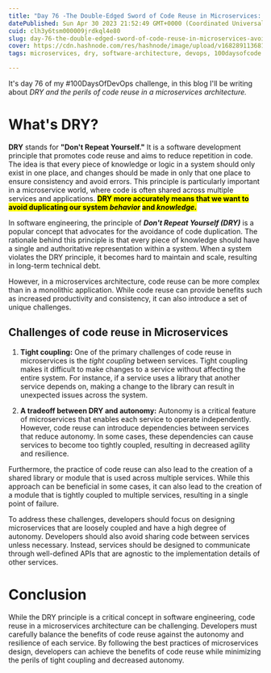 ```yaml
---
title: "Day 76 -The Double-Edged Sword of Code Reuse in Microservices: Avoiding the Perils"
datePublished: Sun Apr 30 2023 21:52:49 GMT+0000 (Coordinated Universal Time)
cuid: clh3y6tsm000009jrdkql4e80
slug: day-76-the-double-edged-sword-of-code-reuse-in-microservices-avoiding-the-perils
cover: https://cdn.hashnode.com/res/hashnode/image/upload/v1682891136812/6fdacb94-8f83-4546-a0ab-5a4e01248fa9.png
tags: microservices, dry, software-architecture, devops, 100daysofcode

---
```


It's day 76 of my #100DaysOfDevOps challenge, in this blog I'll be writing about *DRY and the perils of code reuse in a microservices architecture.*

# What's DRY?

**DRY** stands for **"Don't Repeat Yourself."** It is a software development principle that promotes code reuse and aims to reduce repetition in code. The idea is that every piece of knowledge or logic in a system should only exist in one place, and changes should be made in only that one place to ensure consistency and avoid errors. This principle is particularly important in a microservice world, where code is often shared across multiple services and applications. **<mark>DRY more accurately means that we want to avoid duplicating our system </mark> *<mark>behavior</mark>* <mark> and </mark> *<mark>knowledge.</mark>***

In software engineering, the principle of ***Don't Repeat Yourself (DRY)*** is a popular concept that advocates for the avoidance of code duplication. The rationale behind this principle is that every piece of knowledge should have a single and authoritative representation within a system. When a system violates the DRY principle, it becomes hard to maintain and scale, resulting in long-term technical debt.

However, in a microservices architecture, code reuse can be more complex than in a monolithic application. While code reuse can provide benefits such as increased productivity and consistency, it can also introduce a set of unique challenges.

## **Challenges of code reuse in Microservices**

1. **Tight coupling:** One of the primary challenges of code reuse in microservices is the *tight coupling* between services. Tight coupling makes it difficult to make changes to a service without affecting the entire system. For instance, if a service uses a library that another service depends on, making a change to the library can result in unexpected issues across the system.
    

1. **A tradeoff between DRY and autonomy:** Autonomy is a critical feature of microservices that enables each service to operate independently. However, code reuse can introduce dependencies between services that reduce autonomy. In some cases, these dependencies can cause services to become too tightly coupled, resulting in decreased agility and resilience.
    

Furthermore, the practice of code reuse can also lead to the creation of a shared library or module that is used across multiple services. While this approach can be beneficial in some cases, it can also lead to the creation of a module that is tightly coupled to multiple services, resulting in a single point of failure.

To address these challenges, developers should focus on designing microservices that are loosely coupled and have a high degree of autonomy. Developers should also avoid sharing code between services unless necessary. Instead, services should be designed to communicate through well-defined APIs that are agnostic to the implementation details of other services.

# **Conclusion**

While the DRY principle is a critical concept in software engineering, code reuse in a microservices architecture can be challenging. Developers must carefully balance the benefits of code reuse against the autonomy and resilience of each service. By following the best practices of microservices design, developers can achieve the benefits of code reuse while minimizing the perils of tight coupling and decreased autonomy.